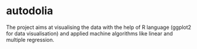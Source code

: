 # autodolia
The project aims at visualising the data with the help of R language (ggplot2 for data visualisation) and applied machine algorithms like linear and multiple regression.

